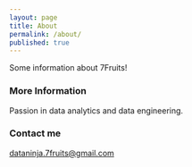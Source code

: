 ```yaml
---
layout: page
title: About
permalink: /about/
published: true
---
```


Some information about 7Fruits!

### More Information

Passion in data analytics and data engineering. 

### Contact me

[dataninja.7fruits@gmail.com](mailto:dataninja.7fruits@gmail.com)
